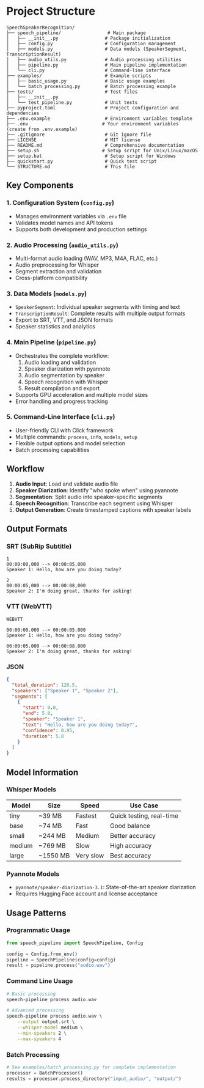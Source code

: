 # Project Structure

```
SpeechSpeakerRecognition/
├── speech_pipeline/                 # Main package
│   ├── __init__.py                 # Package initialization
│   ├── config.py                   # Configuration management
│   ├── models.py                   # Data models (SpeakerSegment, TranscriptionResult)
│   ├── audio_utils.py              # Audio processing utilities
│   ├── pipeline.py                 # Main pipeline implementation
│   └── cli.py                      # Command-line interface
├── examples/                       # Example scripts
│   ├── basic_usage.py              # Basic usage examples
│   └── batch_processing.py         # Batch processing example
├── tests/                          # Test files
│   ├── __init__.py
│   └── test_pipeline.py            # Unit tests
├── pyproject.toml                  # Project configuration and dependencies
├── .env.example                    # Environment variables template
├── .env                           # Your environment variables (create from .env.example)
├── .gitignore                      # Git ignore file
├── LICENSE                         # MIT license
├── README.md                       # Comprehensive documentation
├── setup.sh                       # Setup script for Unix/Linux/macOS
├── setup.bat                       # Setup script for Windows
├── quickstart.py                   # Quick test script
└── STRUCTURE.md                    # This file
```

## Key Components

### 1. Configuration System (`config.py`)
- Manages environment variables via `.env` file
- Validates model names and API tokens
- Supports both development and production settings

### 2. Audio Processing (`audio_utils.py`)
- Multi-format audio loading (WAV, MP3, M4A, FLAC, etc.)
- Audio preprocessing for Whisper
- Segment extraction and validation
- Cross-platform compatibility

### 3. Data Models (`models.py`)
- `SpeakerSegment`: Individual speaker segments with timing and text
- `TranscriptionResult`: Complete results with multiple output formats
- Export to SRT, VTT, and JSON formats
- Speaker statistics and analytics

### 4. Main Pipeline (`pipeline.py`)
- Orchestrates the complete workflow:
  1. Audio loading and validation
  2. Speaker diarization with pyannote
  3. Audio segmentation by speaker
  4. Speech recognition with Whisper
  5. Result compilation and export
- Supports GPU acceleration and multiple model sizes
- Error handling and progress tracking

### 5. Command-Line Interface (`cli.py`)
- User-friendly CLI with Click framework
- Multiple commands: `process`, `info`, `models`, `setup`
- Flexible output options and model selection
- Batch processing capabilities

## Workflow

1. **Audio Input**: Load and validate audio file
2. **Speaker Diarization**: Identify "who spoke when" using pyannote
3. **Segmentation**: Split audio into speaker-specific segments
4. **Speech Recognition**: Transcribe each segment using Whisper
5. **Output Generation**: Create timestamped captions with speaker labels

## Output Formats

### SRT (SubRip Subtitle)
```
1
00:00:00,000 --> 00:00:05,000
Speaker 1: Hello, how are you doing today?

2
00:00:05,000 --> 00:00:08,000
Speaker 2: I'm doing great, thanks for asking!
```

### VTT (WebVTT)
```
WEBVTT

00:00:00.000 --> 00:00:05.000
Speaker 1: Hello, how are you doing today?

00:00:05.000 --> 00:00:08.000
Speaker 2: I'm doing great, thanks for asking!
```

### JSON
```json
{
  "total_duration": 120.5,
  "speakers": ["Speaker 1", "Speaker 2"],
  "segments": [
    {
      "start": 0.0,
      "end": 5.0,
      "speaker": "Speaker 1",
      "text": "Hello, how are you doing today?",
      "confidence": 0.95,
      "duration": 5.0
    }
  ]
}
```

## Model Information

### Whisper Models
| Model | Size | Speed | Use Case |
|-------|------|-------|----------|
| tiny | ~39 MB | Fastest | Quick testing, real-time |
| base | ~74 MB | Fast | Good balance |
| small | ~244 MB | Medium | Better accuracy |
| medium | ~769 MB | Slow | High accuracy |
| large | ~1550 MB | Very slow | Best accuracy |

### Pyannote Models
- `pyannote/speaker-diarization-3.1`: State-of-the-art speaker diarization
- Requires Hugging Face account and license acceptance

## Usage Patterns

### Programmatic Usage
```python
from speech_pipeline import SpeechPipeline, Config

config = Config.from_env()
pipeline = SpeechPipeline(config=config)
result = pipeline.process("audio.wav")
```

### Command Line Usage
```bash
# Basic processing
speech-pipeline process audio.wav

# Advanced processing
speech-pipeline process audio.wav \
    --output output.srt \
    --whisper-model medium \
    --min-speakers 2 \
    --max-speakers 4
```

### Batch Processing
```python
# See examples/batch_processing.py for complete implementation
processor = BatchProcessor()
results = processor.process_directory("input_audio/", "output/")
```
